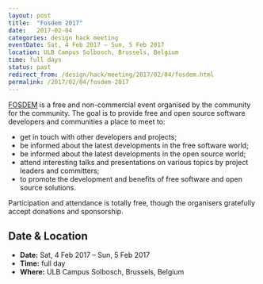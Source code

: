 ```yaml
---
layout: post
title:  "Fosdem 2017"
date:   2017-02-04
categories: design hack meeting
eventDate: Sat, 4 Feb 2017 – Sun, 5 Feb 2017
location: ULB Campus Solbosch, Brussels, Belgium
time: full days
status: past
redirect_from: /design/hack/meeting/2017/02/04/fosdem.html
permalink: /2017/02/04/fosdem-2017
---
```


[FOSDEM](https://fosdem.org/2017/) is a free and non-commercial event organised by the community for the community. The goal is to provide free and open source software developers and communities a place to meet to:

- get in touch with other developers and projects;
- be informed about the latest developments in the free software world;
- be informed about the latest developments in the open source world;
- attend interesting talks and presentations on various topics by project leaders and committers;
- to promote the development and benefits of free software and open source solutions.

Participation and attendance is totally free, though the organisers gratefully accept donations and sponsorship.


## Date & Location

- **Date:** Sat, 4 Feb 2017 – Sun, 5 Feb 2017
- **Time:** full day
- **Where:** ULB Campus Solbosch, Brussels, Belgium
